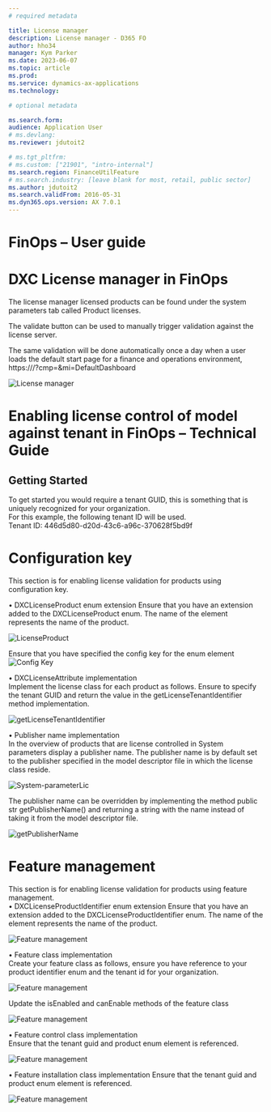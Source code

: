 ```yaml
---
# required metadata

title: License manager 
description: License manager - D365 FO 
author: hho34
manager: Kym Parker
ms.date: 2023-06-07
ms.topic: article
ms.prod: 
ms.service: dynamics-ax-applications
ms.technology: 

# optional metadata

ms.search.form:  
audience: Application User
# ms.devlang: 
ms.reviewer: jdutoit2

# ms.tgt_pltfrm: 
# ms.custom: ["21901", "intro-internal"]
ms.search.region: FinanceUtilFeature
# ms.search.industry: [leave blank for most, retail, public sector]
ms.author: jdutoit2
ms.search.validFrom: 2016-05-31
ms.dyn365.ops.version: AX 7.0.1
---
```


# FinOps – User guide 
# DXC License manager in FinOps 

The license manager licensed products can be found under the system parameters tab called Product licenses.  

The validate button can be used to manually trigger validation against the license server.  

The same validation will be done automatically once a day when a user loads the default start page for a finance and operations environment, https://<environment base url>/?cmp=<any company>&mi=DefaultDashboard 

![License manager](IMAGES/System-parameters.png "License manager")

# Enabling license control of model against tenant in FinOps – Technical Guide
## Getting Started

To get started you would require a tenant GUID, this is something that is uniquely recognized for your organization. <br>
For this example, the following tenant ID will be used. <br>
Tenant ID: 446d5d80-d20d-43c6-a96c-370628f5bd9f

# Configuration key
This section is for enabling license validation for products using configuration key.
  
•	DXCLicenseProduct enum extension
Ensure that you have an extension added to the DXCLicenseProduct enum. The name of the element represents the name of the product.

![LicenseProduct](IMAGES/LicenseProduct-enum-extension.png "LicenseProduct")  

Ensure that you have specified the config key for the enum element
![Config Key](IMAGES/ConfigKey.png "Config Key")  
  
•	DXCLicenseAttribute implementation <br>
Implement the license class for each product as follows. Ensure to specify the tenant GUID and return the value in the getLicenseTenantIdentifier method implementation.

![getLicenseTenantIdentifier](IMAGES/getLicenseTenantIdentifier.png "getLicenseTenantIdentifier")    
  
•	Publisher name implementation <br>
In the overview of products that are license controlled in System parameters display a publisher name. The publisher name is by default set to the publisher specified in the model descriptor file in which the license class reside. 
 
![System-parameterLic](IMAGES/System-parameterLic.png "System-parameterLic")  

The publisher name can be overridden by implementing the method public str getPublisherName() and returning a string with the name instead of taking it from the model descriptor file.

![getPublisherName](IMAGES/getPublisherName.png "getPublisherName")  

# Feature management

This section is for enabling license validation for products using feature management. <br>
•	DXCLicenseProductIdentifier enum extension
Ensure that you have an extension added to the DXCLicenseProductIdentifier enum. The name of the element represents the name of the product.

![Feature management](IMAGES/LicenseProductIdentifier.png "LicenseProductIdentifier") 

•	Feature class implementation <br>
Create your feature class as follows, ensure you have reference to your product identifier enum and the tenant id for your organization.
  
![Feature management](IMAGES/Featureclass.png " Feature Class") 

Update the isEnabled and canEnable methods of the feature class  

![Feature management](IMAGES/FeatureClassEnable.png   " Feature Class Enable") 

•	Feature control class implementation <br>
Ensure that the tenant guid and product enum element is referenced.

![Feature management](IMAGES/FeatureControlClass.png " Feature Control Class") 
  
•	Feature installation class implementation
Ensure that the tenant guid and product enum element is referenced.

![Feature management](IMAGES/FeatureInstallationClass.png "Feature Installation Class")
  
